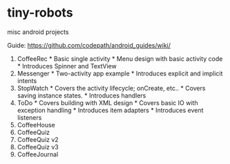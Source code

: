 # tiny-robots
misc android projects

Guide:
https://github.com/codepath/android_guides/wiki/

  1. CoffeeRec
    * Basic single activity
    * Menu design with basic activity code
    * Introduces Spinner and TextView
  2. Messenger
    * Two-activity app example
    * Introduces explicit and implicit intents
  3. StopWatch
    * Covers the activity lifecycle; onCreate, etc..
    * Covers saving instance states.
    * Introduces handlers
  4. ToDo
    * Covers building with XML design
    * Covers basic IO with exception handling
    * Introduces item adapters
    * Introduces event listeners
  5. CoffeeHouse
  6. CoffeeQuiz
  7. CoffeeQuiz v2
  8. CoffeeQuiz v3
  9. CoffeeJournal

